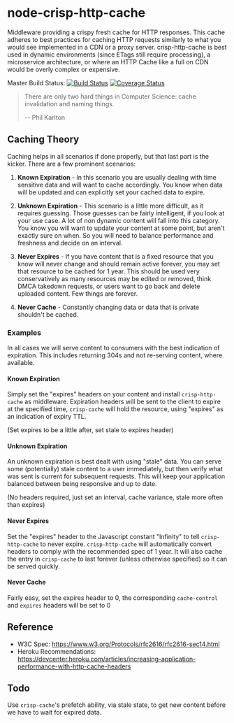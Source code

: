 # node-crisp-http-cache
Middleware providing a crispy fresh cache for HTTP responses. This cache adheres to best practices for caching HTTP requests similarly to what you would see implemented in a CDN or a proxy server. crisp-http-cache is best used in dynamic environments (since ETags still require processing), a microservice architecture, or where an HTTP Cache like a full on CDN would be overly complex or expensive.

Master Build Status: 
[![Build Status](https://travis-ci.org/four43/node-crisp-http-cache.svg?branch=master)](https://travis-ci.org/four43/node-crisp-http-cache)
[![Coverage Status](https://coveralls.io/repos/four43/node-crisp-http-cache/badge.svg?branch=master&service=github)](https://coveralls.io/github/four43/node-crisp-http-cache?branch=master)

> There are only two hard things in Computer Science: cache invalidation and naming things.
>  
>  -- Phil Karlton

## Caching Theory

Caching helps in all scenarios if done properly, but that last part is the kicker. There are a few prominent scenarios:

1. **Known Expiration** - 
In this scenario you are usually dealing with time sensitive data and will want to cache accordingly. You know when data will be updated and can explicitly set your cached data to expire.

2. **Unknown Expiration** - 
This scenario is a little more difficult, as it requires guessing. Those guesses can be fairly intelligent, if you look at your use case. A lot of non dynamic content will fall into this category. You know you will want to update your content at some point, but aren't exactly sure on when. So you will need to balance performance and freshness and decide on an interval.

3. **Never Expires** - 
If you have content that is a fixed resource that you know will never change and should remain active forever, you may set that resource to be cached for 1 year. This should be used very conservatively as many resources may be edited or removed, think DMCA takedown requests, or users want to go back and delete uploaded content. Few things are forever.

4. **Never Cache** -
Constantly changing data or data that is private shouldn't be cached.

### Examples

In all cases we will serve content to consumers with the best indication of expiration. This includes returning 304s and not re-serving content, where available.

#### Known Expiration
Simply set the "expires" headers on your content and install `crisp-http-cache` as middleware. Expiration headers will be sent to the client to expire at the specified time, `crisp-cache` will hold the resource, using "expires" as an indication of expiry TTL.

(Set expires to be a little after, set stale to expires header)

#### Unknown Expiration
An unknown expiration is best dealt with using "stale" data. You can serve some (potentially) stale content to a user immediately, but then verify what was sent is current for subsequent requests. This will keep your application balanced between being responsive and up to date.

(No headers required, just set an interval, cache variance, stale more often than expires)

#### Never Expires
Set the "expires" header to the Javascript constant "Infinity" to tell `crisp-http-cache` to never expire. `crisp-http-cache` will automatically convert headers to comply with the recommended spec of 1 year. It will also cache the entry in `crisp-cache` to last forever (unless otherwise specified) so it can be served quickly.

#### Never Cache
Fairly easy, set the expires header to 0, the corresponding `cache-control` and `expires` headers will be set to 0



## Reference

* W3C Spec: https://www.w3.org/Protocols/rfc2616/rfc2616-sec14.html
* Heroku Recommendations: https://devcenter.heroku.com/articles/increasing-application-performance-with-http-cache-headers

## Todo
Use `crisp-cache`'s prefetch ability, via stale state, to get new content before we have to wait for expired data.